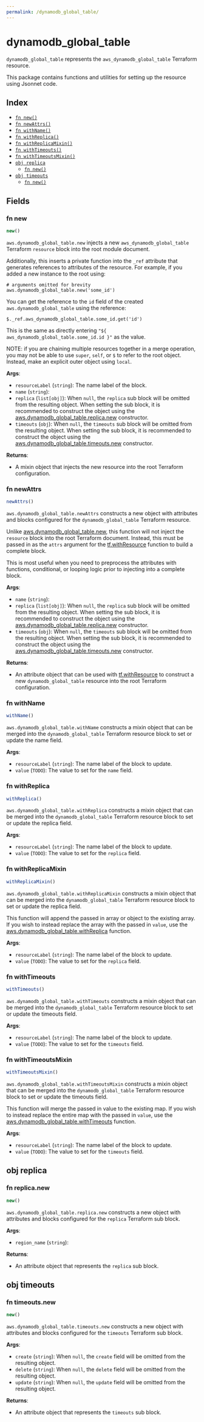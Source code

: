 ```yaml
---
permalink: /dynamodb_global_table/
---
```


# dynamodb_global_table

`dynamodb_global_table` represents the `aws_dynamodb_global_table` Terraform resource.



This package contains functions and utilities for setting up the resource using Jsonnet code.


## Index

* [`fn new()`](#fn-new)
* [`fn newAttrs()`](#fn-newattrs)
* [`fn withName()`](#fn-withname)
* [`fn withReplica()`](#fn-withreplica)
* [`fn withReplicaMixin()`](#fn-withreplicamixin)
* [`fn withTimeouts()`](#fn-withtimeouts)
* [`fn withTimeoutsMixin()`](#fn-withtimeoutsmixin)
* [`obj replica`](#obj-replica)
  * [`fn new()`](#fn-replicanew)
* [`obj timeouts`](#obj-timeouts)
  * [`fn new()`](#fn-timeoutsnew)

## Fields

### fn new

```ts
new()
```


`aws.dynamodb_global_table.new` injects a new `aws_dynamodb_global_table` Terraform `resource`
block into the root module document.

Additionally, this inserts a private function into the `_ref` attribute that generates references to attributes of the
resource. For example, if you added a new instance to the root using:

    # arguments omitted for brevity
    aws.dynamodb_global_table.new('some_id')

You can get the reference to the `id` field of the created `aws.dynamodb_global_table` using the reference:

    $._ref.aws_dynamodb_global_table.some_id.get('id')

This is the same as directly entering `"${ aws_dynamodb_global_table.some_id.id }"` as the value.

NOTE: if you are chaining multiple resources together in a merge operation, you may not be able to use `super`, `self`,
or `$` to refer to the root object. Instead, make an explicit outer object using `local`.

**Args**:
  - `resourceLabel` (`string`): The name label of the block.
  - `name` (`string`): 
  - `replica` (`list[obj]`):  When `null`, the `replica` sub block will be omitted from the resulting object. When setting the sub block, it is recommended to construct the object using the [aws.dynamodb_global_table.replica.new](#fn-dynamodbglobaltablereplicanew) constructor.
  - `timeouts` (`obj`):  When `null`, the `timeouts` sub block will be omitted from the resulting object. When setting the sub block, it is recommended to construct the object using the [aws.dynamodb_global_table.timeouts.new](#fn-dynamodbglobaltabletimeoutsnew) constructor.

**Returns**:
- A mixin object that injects the new resource into the root Terraform configuration.


### fn newAttrs

```ts
newAttrs()
```


`aws.dynamodb_global_table.newAttrs` constructs a new object with attributes and blocks configured for the `dynamodb_global_table`
Terraform resource.

Unlike [aws.dynamodb_global_table.new](#fn-dynamodbglobaltablenew), this function will not inject the `resource`
block into the root Terraform document. Instead, this must be passed in as the `attrs` argument for the
[tf.withResource](https://github.com/tf-libsonnet/core/tree/main/docs#fn-withresource) function to build a complete block.

This is most useful when you need to preprocess the attributes with functions, conditional, or looping logic prior to
injecting into a complete block.

**Args**:
  - `name` (`string`): 
  - `replica` (`list[obj]`):  When `null`, the `replica` sub block will be omitted from the resulting object. When setting the sub block, it is recommended to construct the object using the [aws.dynamodb_global_table.replica.new](#fn-dynamodbglobaltablereplicanew) constructor.
  - `timeouts` (`obj`):  When `null`, the `timeouts` sub block will be omitted from the resulting object. When setting the sub block, it is recommended to construct the object using the [aws.dynamodb_global_table.timeouts.new](#fn-dynamodbglobaltabletimeoutsnew) constructor.

**Returns**:
  - An attribute object that can be used with [tf.withResource](https://github.com/tf-libsonnet/core/tree/main/docs#fn-withresource) to construct a new `dynamodb_global_table` resource into the root Terraform configuration.


### fn withName

```ts
withName()
```

`aws.dynamodb_global_table.withName` constructs a mixin object that can be merged into the `dynamodb_global_table`
Terraform resource block to set or update the name field.



**Args**:
  - `resourceLabel` (`string`): The name label of the block to update.
  - `value` (`TODO`): The value to set for the `name` field.


### fn withReplica

```ts
withReplica()
```

`aws.dynamodb_global_table.withReplica` constructs a mixin object that can be merged into the `dynamodb_global_table`
Terraform resource block to set or update the replica field.



**Args**:
  - `resourceLabel` (`string`): The name label of the block to update.
  - `value` (`TODO`): The value to set for the `replica` field.


### fn withReplicaMixin

```ts
withReplicaMixin()
```

`aws.dynamodb_global_table.withReplicaMixin` constructs a mixin object that can be merged into the `dynamodb_global_table`
Terraform resource block to set or update the replica field.

This function will append the passed in array or object to the existing array. If you wish
to instead replace the array with the passed in `value`, use the [aws.dynamodb_global_table.withReplica](TODO)
function.


**Args**:
  - `resourceLabel` (`string`): The name label of the block to update.
  - `value` (`TODO`): The value to set for the `replica` field.


### fn withTimeouts

```ts
withTimeouts()
```

`aws.dynamodb_global_table.withTimeouts` constructs a mixin object that can be merged into the `dynamodb_global_table`
Terraform resource block to set or update the timeouts field.



**Args**:
  - `resourceLabel` (`string`): The name label of the block to update.
  - `value` (`TODO`): The value to set for the `timeouts` field.


### fn withTimeoutsMixin

```ts
withTimeoutsMixin()
```

`aws.dynamodb_global_table.withTimeoutsMixin` constructs a mixin object that can be merged into the `dynamodb_global_table`
Terraform resource block to set or update the timeouts field.

This function will merge the passed in value to the existing map. If you wish
to instead replace the entire map with the passed in `value`, use the [aws.dynamodb_global_table.withTimeouts](TODO)
function.


**Args**:
  - `resourceLabel` (`string`): The name label of the block to update.
  - `value` (`TODO`): The value to set for the `timeouts` field.


## obj replica



### fn replica.new

```ts
new()
```


`aws.dynamodb_global_table.replica.new` constructs a new object with attributes and blocks configured for the `replica`
Terraform sub block.



**Args**:
  - `region_name` (`string`): 

**Returns**:
  - An attribute object that represents the `replica` sub block.


## obj timeouts



### fn timeouts.new

```ts
new()
```


`aws.dynamodb_global_table.timeouts.new` constructs a new object with attributes and blocks configured for the `timeouts`
Terraform sub block.



**Args**:
  - `create` (`string`):  When `null`, the `create` field will be omitted from the resulting object.
  - `delete` (`string`):  When `null`, the `delete` field will be omitted from the resulting object.
  - `update` (`string`):  When `null`, the `update` field will be omitted from the resulting object.

**Returns**:
  - An attribute object that represents the `timeouts` sub block.
